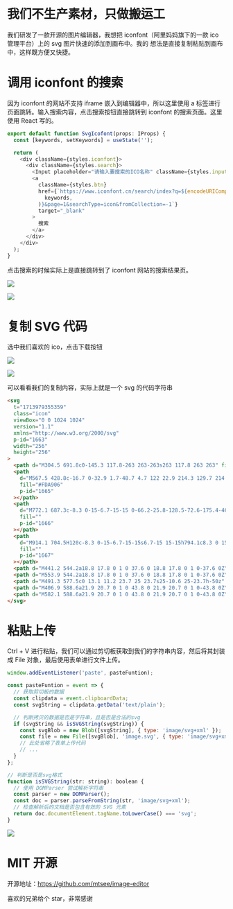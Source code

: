 # 我们不生产素材，只做搬运工

我们研发了一款开源的图片编辑器，我想把 iconfont（阿里妈妈旗下的一款 ico 管理平台）上的 svg 图片快速的添加到画布中。我的
想法是直接复制粘贴到画布中，这样既方便又快捷。

# 调用 iconfont 的搜索

因为 iconfont 的网站不支持 iframe 嵌入到编辑器中，所以这里使用 a 标签进行页面跳转。输入搜索内容，点击搜索按钮直接跳转到
iconfont 的搜索页面。这里使用 React 写的。

```javascript
export default function SvgIcofont(props: IProps) {
  const [keywords, setKeywords] = useState('');

  return (
    <div className={styles.iconfont}>
      <div className={styles.search}>
        <Input placeholder="请输入要搜索的ICO名称" className={styles.input} value={keywords} onChange={setKeywords} />
        <a
          className={styles.btn}
          href={`https://www.iconfont.cn/search/index?q=${encodeURIComponent(
            keywords,
          )}&page=1&searchType=icon&fromCollection=-1`}
          target="_blank"
        >
          搜索
        </a>
      </div>
    </div>
  );
}
```

点击搜索的时候实际上是直接跳转到了 iconfont 网站的搜索结果页。

![](https://h5ds-cdn.oss-cn-beijing.aliyuncs.com/doc/imgeditordoc/20240425012013.png)

![](https://h5ds-cdn.oss-cn-beijing.aliyuncs.com/doc/imgeditordoc/20240425012055.png)

# 复制 SVG 代码

选中我们喜欢的 ico，点击下载按钮

![](https://h5ds-cdn.oss-cn-beijing.aliyuncs.com/doc/imgeditordoc/20240425012229.png)

![](https://h5ds-cdn.oss-cn-beijing.aliyuncs.com/doc/imgeditordoc/20240425012243.png)

可以看看我们的复制内容，实际上就是一个 svg 的代码字符串

```html
<svg
  t="1713979355359"
  class="icon"
  viewBox="0 0 1024 1024"
  version="1.1"
  xmlns="http://www.w3.org/2000/svg"
  p-id="1663"
  width="256"
  height="256"
>
  <path d="M304.5 691.8c0-145.3 117.8-263 263-263s263 117.8 263 263" fill="#FDDA09" p-id="1664"></path>
  <path
    d="M567.5 428.8c-16.7 0-32.9 1.7-48.7 4.7 122 22.9 214.3 129.7 214.3 258.3h97.4c0.1-145.2-117.7-263-263-263z"
    fill="#FDA906"
    p-id="1665"
  ></path>
  <path
    d="M772.1 687.3c-8.3 0-15-6.7-15-15 0-66.2-25.8-128.5-72.6-175.4-46.8-46.8-109.1-72.6-175.4-72.6-66.2 0-128.5 25.8-175.4 72.6-46.8 46.8-72.6 109.1-72.6 175.4 0 8.3-6.7 15-15 15s-15-6.7-15-15c0-74.3 28.9-144.1 81.4-196.6 52.5-52.5 122.3-81.4 196.6-81.4s144.1 28.9 196.6 81.4c52.5 52.5 81.4 122.3 81.4 196.6 0 8.3-6.7 15-15 15z"
    fill=""
    p-id="1666"
  ></path>
  <path
    d="M914.1 704.5H120c-8.3 0-15-6.7-15-15s6.7-15 15-15h794.1c8.3 0 15 6.7 15 15s-6.7 15-15 15zM755.2 777.4H278.8c-8.3 0-15-6.7-15-15s6.7-15 15-15h476.5c8.3 0 15 6.7 15 15s-6.8 15-15.1 15zM605.6 858.1H428.5c-8.3 0-15-6.7-15-15s6.7-15 15-15h177.1c8.3 0 15 6.7 15 15s-6.8 15-15 15zM179.4 641h-63.5c-8.3 0-15-6.7-15-15s6.7-15 15-15h63.5c8.3 0 15 6.7 15 15s-6.7 15-15 15zM515.9 323.4c-8.3 0-15-6.7-15-15V181.3c0-8.3 6.7-15 15-15s15 6.7 15 15v127.1c0 8.3-6.7 15-15 15zM271 422.9c-3.8 0-7.7-1.5-10.6-4.4l-56.2-56.2c-5.9-5.9-5.9-15.4 0-21.2 5.9-5.9 15.4-5.9 21.2 0l56.2 56.2c5.9 5.9 5.9 15.4 0 21.2-2.9 3-6.8 4.4-10.6 4.4zM754.8 422.9c-3.8 0-7.7-1.5-10.6-4.4-5.9-5.9-5.9-15.4 0-21.2l56.2-56.2c5.9-5.9 15.4-5.9 21.2 0 5.9 5.9 5.9 15.4 0 21.2l-56.2 56.2c-2.9 3-6.7 4.4-10.6 4.4z"
    fill=""
    p-id="1667"
  ></path>
  <path d="M441.2 544.2a18.8 17.8 0 1 0 37.6 0 18.8 17.8 0 1 0-37.6 0Z" fill="#050400" p-id="1668"></path>
  <path d="M553.9 544.2a18.8 17.8 0 1 0 37.6 0 18.8 17.8 0 1 0-37.6 0Z" fill="#050400" p-id="1669"></path>
  <path d="M491.3 577.5c0 13.1 11.2 23.7 25 23.7s25-10.6 25-23.7h-50z" fill="#050400" p-id="1670"></path>
  <path d="M406.9 588.6a21.9 20.7 0 1 0 43.8 0 21.9 20.7 0 1 0-43.8 0Z" fill="#FDA906" p-id="1671"></path>
  <path d="M582.1 588.6a21.9 20.7 0 1 0 43.8 0 21.9 20.7 0 1 0-43.8 0Z" fill="#FDA906" p-id="1672"></path>
</svg>
```

# 粘贴上传

Ctrl + V 进行粘贴，我们可以通过剪切板获取到我们的字符串内容，然后将其封装成 File 对象，最后使用表单进行文件上传。

```javascript
window.addEventListener('paste', pasteFuntion);

const pasteFuntion = event => {
  // 获取剪切板的数据
  const clipdata = event.clipboardData;
  const svgString = clipdata.getData('text/plain');

  // 判断拷贝的数据是否是字符串，且是否是合法的svg
  if (svgString && isSVGString(svgString)) {
    const svgBlob = new Blob([svgString], { type: 'image/svg+xml' });
    const file = new File([svgBlob], 'image.svg', { type: 'image/svg+xml' });
    // 此处省略了表单上传代码
    // ...
  }
};

// 判断是否是svg格式
function isSVGString(str: string): boolean {
  // 使用 DOMParser 尝试解析字符串
  const parser = new DOMParser();
  const doc = parser.parseFromString(str, 'image/svg+xml');
  // 检查解析后的文档是否包含有效的 SVG 元素
  return doc.documentElement.tagName.toLowerCase() === 'svg';
}
```

![](https://h5ds-cdn.oss-cn-beijing.aliyuncs.com/doc/imgeditordoc/20240425013054.png)

# MIT 开源

开源地址：https://github.com/mtsee/image-editor

喜欢的兄弟给个 star，非常感谢
